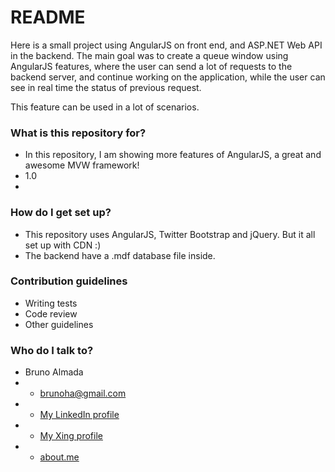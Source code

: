 # README #

Here is a small project using AngularJS on front end, and ASP.NET Web API in the backend. The main goal was to create a queue window using AngularJS features, where the user can send a lot of requests to the backend server, and continue working on the application, while the user can see in real time the status of previous request. 

This feature can be used in a lot of scenarios. 

### What is this repository for? ###

* In this repository, I am showing more features of AngularJS, a great and awesome MVW framework!
* 1.0
* 

### How do I get set up? ###

* This repository uses AngularJS, Twitter Bootstrap and jQuery. But it all set up with CDN :)
* The backend have a .mdf database file inside.

### Contribution guidelines ###

* Writing tests
* Code review
* Other guidelines

### Who do I talk to? ###

* Bruno Almada
* * brunoha@gmail.com
* * [My LinkedIn profile](http://linkedin.com/in/brunoalmada)
* * [My Xing profile](https://www.xing.com/profile/Bruno_HeitzmannAlmada)
* * [about.me](https://about.me/brunoha)